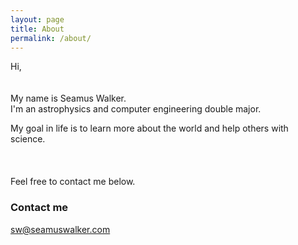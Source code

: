```yaml
---
layout: page
title: About
permalink: /about/
---
```


Hi,
<br/><br/><br/>
My name is Seamus Walker.
<br/>
I'm an astrophysics and computer engineering double major.

My goal in life is to learn more about the world and help others with science.  
<br/><br/><br/>
Feel free to contact me below.

### Contact me

[sw@seamuswalker.com](mailto:sw@seamuswalker.com)
